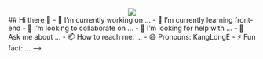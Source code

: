 <div align="center">
  <img src="https://github.com/oka1313/oka1313/assets/101691440/92118a53-c5b6-40bc-b130-bf8c398d7b51" />
</div>
## Hi there 👋
- 🔭 I’m currently working on ...
- 🌱 I’m currently learning front-end
- 👯 I’m looking to collaborate on ...
- 🤔 I’m looking for help with ...
- 💬 Ask me about ...
- 📫 How to reach me: ...
- 😄 Pronouns: KangLongE
- ⚡ Fun fact: ...
-->


<!--
**KangLongE/KangLongE** is a ✨ _special_ ✨ repository because its `README.md` (this file) appears on your GitHub profile.

